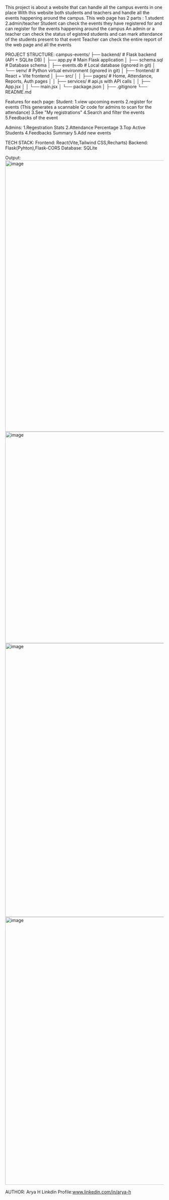 This project is about a website that can handle all the campus events in one place 
With this website both students and teachers and handle all the events happening around the campus.
This web page has 2 parts : 1.student
                            2.admin/teacher
Student can check the events they have registered for and can register for the events happening around the campus 
An admin or a teacher can check the status of egistred students and can mark attendance of the students present to that event 
Teacher can check the entire report of the web page and all the events 

PROJECT STRUCTURE:
campus-events/
├── backend/ # Flask backend (API + SQLite DB)
│ ├── app.py # Main Flask application
│ ├── schema.sql # Database schema
│ ├── events.db # Local database (ignored in git)
│ └── venv/ # Python virtual environment (ignored in git)
│
├── frontend/ # React + Vite frontend
│ ├── src/
│ │ ├── pages/ # Home, Attendance, Reports, Auth pages
│ │ ├── services/ # api.js with API calls
│ │ ├── App.jsx
│ │ └── main.jsx
│ └── package.json
│
├── .gitignore
└── README.md

Features for each page:
Student:
1.view upcoming events
2.register for events (This generates a scannable Qr code for admins to scan for the attendance)
3.See "My registrations"
4.Search and filter the events
5.Feedbacks of the event

Admins:
1.Regestration Stats
2.Attendance Percentage
3.Top Active Students
4.Feedbacks Summary
5.Add new events

TECH STACK:
Frontend: React(Vite,Tailwind CSS,Recharts)
Backend:  Flask(Pyhton),Flask-CORS
Database: SQLite

Output:
<img width="1919" height="862" alt="image" src="https://github.com/user-attachments/assets/0685f25c-5771-4a1c-9be9-ab6a40524e1c" />
<img width="1899" height="672" alt="image" src="https://github.com/user-attachments/assets/48a1e568-e3ad-4e8d-95f6-cbba9638212b" />
<img width="1909" height="870" alt="image" src="https://github.com/user-attachments/assets/0e894f73-7e33-4661-b187-7f22b292e201" />
<img width="1906" height="851" alt="image" src="https://github.com/user-attachments/assets/ec930162-918d-452a-9a21-be040d9de4ca" />




AUTHOR:
Arya H
Linkdin Profile:www.linkedin.com/in/arya-h

